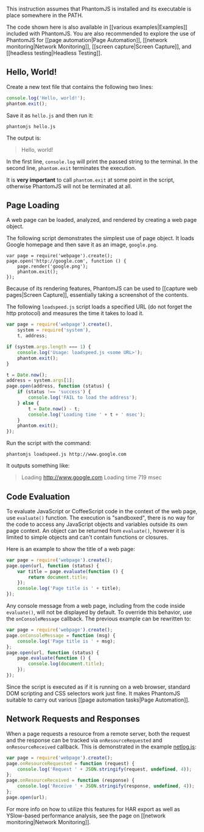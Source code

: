 This instruction assumes that PhantomJS is installed and its executable is place somewhere in the PATH.

The code shown here is also available in [[various examples|Examples]] included with PhantomJS. You are also recommended to explore the use of PhantomJS for [[page automation|Page Automation]], [[network monitoring|Network Monitoring]], [[screen capture|Screen Capture]], and [[headless testing|Headless Testing]].

## Hello, World!

Create a new text file that contains the following two lines:

```javascript
console.log('Hello, world!');
phantom.exit();
```

Save it as `hello.js` and then run it:

    phantomjs hello.js

The output is:

> Hello, world!

In the first line, `console.log` will print the passed string to the terminal. In the second line, `phantom.exit` terminates the execution.

It is **very important** to call `phantom.exit` at some point in the script, otherwise PhantomJS will not be terminated at all.

## Page Loading

A web page can be loaded, analyzed, and rendered by creating a web page object.

The following script demonstrates the simplest use of page object. It loads Google homepage and then save it as an image, `google.png`.

```
var page = require('webpage').create();
page.open('http://google.com', function () {
    page.render('google.png');
    phantom.exit();
});
```

Because of its rendering features, PhantomJS can be used to [[capture web pages|Screen Capture]], essentially taking a screenshot of the contents.

The following `loadspeed.js` script loads a specified URL (do not forget the http protocol) and measures the time it takes to load it.

```javascript
var page = require('webpage').create(),
    system = require('system'),
    t, address;

if (system.args.length === 1) {
    console.log('Usage: loadspeed.js <some URL>');
    phantom.exit();
}

t = Date.now();
address = system.args[1];
page.open(address, function (status) {
    if (status !== 'success') {
        console.log('FAIL to load the address');
    } else {
        t = Date.now() - t;
        console.log('Loading time ' + t + ' msec');
    }
    phantom.exit();
});
```

Run the script with the command:

    phantomjs loadspeed.js http://www.google.com

It outputs something like:

> Loading http://www.google.com
> Loading time 719 msec

## Code Evaluation

To evaluate JavaScript or CoffeeScript code in the context of the web page, use `evaluate()` function. The execution is "sandboxed", there is no way for the code to access any JavaScript objects and variables outside its own page context. An object can be returned from `evaluate()`, however it is limited to simple objects and can't contain functions or closures.

Here is an example to show the title of a web page:

```javascript
var page = require('webpage').create();
page.open(url, function (status) {
    var title = page.evaluate(function () {
        return document.title;
    });
    console.log('Page title is ' + title);
});
```

Any console message from a web page, including from the code inside `evaluate()`, will not be displayed by default. To override this behavior, use the `onConsoleMessage` callback. The previous example can be rewritten to:

```javascript
var page = require('webpage').create();
page.onConsoleMessage = function (msg) {
    console.log('Page title is ' + msg);
};
page.open(url, function (status) {
    page.evaluate(function () {
        console.log(document.title);
    });
});
```

Since the script is executed as if it is running on a web browser, standard DOM scripting and CSS selectors work just fine. It makes PhantomJS suitable to carry out various [[page automation tasks|Page Automation]].

## Network Requests and Responses

When a page requests a resource from a remote server, both the request and the response can be tracked via `onResourceRequested` and `onResourceReceived` callback. This is demonstrated in the example [netlog.js](https://github.com/ariya/phantomjs/blob/master/examples/netlog.js):

```javascript
var page = require('webpage').create();
page.onResourceRequested = function (request) {
    console.log('Request ' + JSON.stringify(request, undefined, 4));
};
page.onResourceReceived = function (response) {
    console.log('Receive ' + JSON.stringify(response, undefined, 4));
};
page.open(url);
```

For more info on how to utilize this features for HAR export as well as YSlow-based performance analysis, see the page on [[network monitoring|Network Monitoring]].